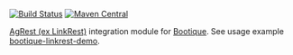 <!--
  Licensed to ObjectStyle LLC under one
  or more contributor license agreements.  See the NOTICE file
  distributed with this work for additional information
  regarding copyright ownership.  The ObjectStyle LLC licenses
  this file to you under the Apache License, Version 2.0 (the
  "License"); you may not use this file except in compliance
  with the License.  You may obtain a copy of the License at

    http://www.apache.org/licenses/LICENSE-2.0

  Unless required by applicable law or agreed to in writing,
  software distributed under the License is distributed on an
  "AS IS" BASIS, WITHOUT WARRANTIES OR CONDITIONS OF ANY
  KIND, either express or implied.  See the License for the
  specific language governing permissions and limitations
  under the License.
  -->

[![Build Status](https://travis-ci.org/bootique/bootique-agrest.svg)](https://travis-ci.org/bootique/bootique-agrest)
[![Maven Central](https://img.shields.io/maven-central/v/io.bootique.linkrest/bootique-linkrest.svg?colorB=brightgreen)](https://search.maven.org/artifact/io.bootique.agrest/bootique-agrest/)

[AgRest (ex LinkRest)](https://agrest.io) integration module for [Bootique](http://bootique.io).
See usage example [bootique-linkrest-demo](https://github.com/bootique-examples/bootique-linkrest-demo).
